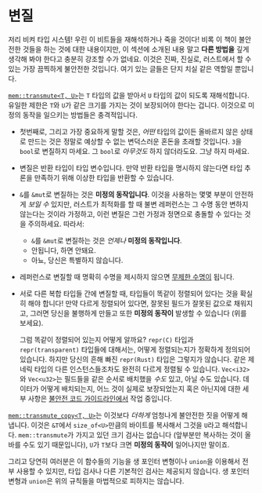 # 변질

저리 비켜 타입 시스템! 우린 이 비트들을 재해석하거나 죽을 것이다! 비록 이 책이 불안전한 것들을 하는 것에 대한 내용이지만, 이 섹션에 소개된 내용 말고 **다른 방법을** 깊게 생각해 봐야 한다고 충분히 강조할 수가 없네요. 
이것은 진짜, 진실로, 러스트에서 할 수 있는 가장 끔찍하게 불안전한 것입니다. 여기 있는 글들은 단지 치실 같은 역할일 뿐입니다.

[`mem::transmute<T, U>`][transmute]는 `T` 타입의 값을 받아서 `U` 타입의 값이 되도록 재해석합니다. 유일한 제한은 `T`와 `U`가 같은 크기를 가지는 것이 보장되어야 한다는 겁니다. 
이것으로 미정의 동작을 일으키는 방법들은 충격적입니다.

* 첫번째로, 그리고 가장 중요하게 말할 것은, *어떤* 타입의 값이든 올바르지 않은 상태로 만드는 것은 정말로 예상할 수 없는 변덕스러운 혼돈을 초래할 것입니다. `3`을 `bool`로 변질하지 마세요. 그 `bool`로 *아무것도* 하지 않더라도요. 그냥 하지 마세요.

* 변질은 반환 타입이 타입 변수입니다. 만약 반환 타입을 명시하지 않는다면 타입 추론을 만족하기 위해 이상한 타입을 반환할 수 있습니다.

* `&`를 `&mut`로 변질하는 것은 **미정의 동작입니다**. 이것을 사용하는 몇몇 부분이 안전하게 *보일 수* 있지만, 러스트가 최적화를 할 때 불변 레퍼런스는 그 수명 동안 변하지 않는다는 것이라 가정하고, 이런 변질은 그런 가정과 정면으로 충돌할 수 있다는 것을 주의하세요. 따라서:
  * `&`를 `&mut`로 변질하는 것은 *언제나* **미정의 동작입니다**.
  * 안됩니다, 하면 안돼요.
  * 아뇨, 당신은 특별하지 않습니다.

* 레퍼런스로 변질할 때 명확히 수명을 제시하지 않으면 [무제한 수명이][unbounded lifetime] 됩니다.

* 서로 다른 복합 타입들 간에 변질할 때, 타입들이 똑같이 정렬되어 있다는 것을 확실히 해야 합니다! 만약 다르게 정렬되어 있다면, 잘못된 필드가 잘못된 값으로 채워지고, 그러면 당신을 불행하게 만들고 또한 **미정의 동작이** 발생할 수 있습니다 (위를 보세요).

  그럼 똑같이 정렬되어 있는지 어떻게 알까요? `repr(C)` 타입과 `repr(transparent)` 타입들에 대해서는, 어떻게 정렬되는지가 정확하게 정의되어 있습니다. 하지만 당신의 흔해 빠진 `repr(Rust)` 타입은 그렇지가 않습니다.
  같은 제네릭 타입의 다른 인스턴스들조차도 완전히 다르게 정렬될 수 있습니다. `Vec<i32>`와 `Vec<u32>`는 필드들을 같은 순서로 배치했을 *수도* 있고, 아닐 수도 있습니다.
  데이터가 어떻게 배치되는지, 어느 것이 실제로 보장되었는지 혹은 아닌지에 대한 세부 사항은 [불안전 코드 가이드라인에서][ucg-layout] 작업 중입니다.

[`mem::transmute_copy<T, U>`][transmute_copy]는 이것보다 *더하게* 엄청나게 불안전한 짓을 어떻게 해 냅니다. 이것은 `&T`에서 `size_of<U>`만큼의 바이트를 복사해서 그것을 `U`라고 해석합니다. 
`mem::transmute`가 가지고 있던 크기 검사는 없습니다 (앞부분만 복사하는 것이 올바를 수도 있기 때문입니다), `U`가 `T`보다 크면 **미정의 동작이** 일어나지만 말이죠.

그리고 당연히 여러분은 이 함수들의 기능을 생 포인터 변형이나 `union`을 이용해서 전부 사용할 수 있지만, 타입 검사나 다른 기본적인 검사는 제공되지 않습니다. 생 포인터 변형과 `union`은 위의 규칙들을 마법적으로 피하지는 않습니다.

[unbounded lifetime]: ./unbounded-lifetimes.md
[transmute]: https://doc.rust-lang.org/std/mem/fn.transmute.html
[transmute_copy]: https://doc.rust-lang.org/std/mem/fn.transmute_copy.html
[ucg-layout]: https://rust-lang.github.io/unsafe-code-guidelines/layout.html
